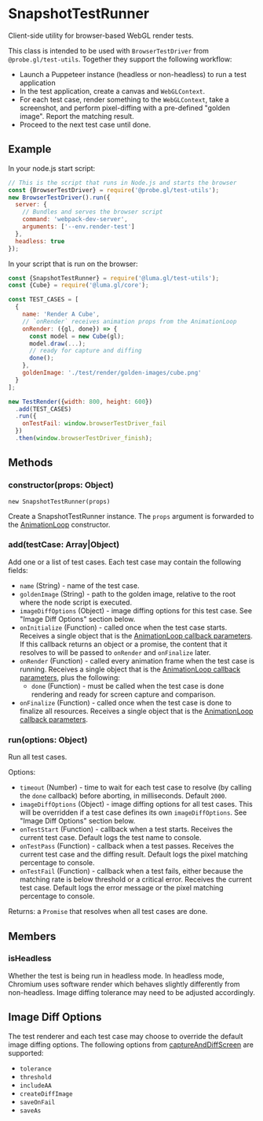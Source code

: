 # SnapshotTestRunner

Client-side utility for browser-based WebGL render tests.

This class is intended to be used with `BrowserTestDriver` from `@probe.gl/test-utils`. Together they support the following workflow:

* Launch a Puppeteer instance (headless or non-headless) to run a test application
* In the test application, create a canvas and `WebGLContext`.
* For each test case, render something to the `WebGLContext`, take a screenshot, and perform pixel-diffing with a pre-defined "golden image". Report the matching result.
* Proceed to the next test case until done.

## Example

In your node.js start script:

```js
// This is the script that runs in Node.js and starts the browser
const {BrowserTestDriver} = require('@probe.gl/test-utils');
new BrowserTestDriver().run({
  server: {
    // Bundles and serves the browser script
    command: 'webpack-dev-server',
    arguments: ['--env.render-test']
  },
  headless: true
});
```

In your script that is run on the browser:

```js
const {SnapshotTestRunner} = require('@luma.gl/test-utils');
const {Cube} = require('@luma.gl/core');

const TEST_CASES = [
  {
    name: 'Render A Cube',
    // `onRender` receives animation props from the AnimationLoop
    onRender: ({gl, done}) => {
      const model = new Cube(gl);
      model.draw(...);
      // ready for capture and diffing
      done();
    },
    goldenImage: './test/render/golden-images/cube.png'
  }
];

new TestRender({width: 800, height: 600})
  .add(TEST_CASES)
  .run({
    onTestFail: window.browserTestDriver_fail
  })
  .then(window.browserTestDriver_finish);
```

## Methods

### constructor(props: Object)

```
new SnapshotTestRunner(props)
```

Create a SnapshotTestRunner instance. The `props` argument is forwarded to the [AnimationLoop](/docs/api-reference/core/animation-loop.md) constructor.

### add(testCase: Array|Object)

Add one or a list of test cases. Each test case may contain the following fields:
 
* `name` (String) - name of the test case.
* `goldenImage` (String) - path to the golden image, relative to the root where the node script is executed.
* `imageDiffOptions` (Object) - image diffing options for this test case. See "Image Diff Options" section below.
* `onInitialize` (Function) - called once when the test case starts. Receives a single object that is the [AnimationLoop callback parameters](/docs/api-reference/core/animation-loop.md#callback-parameters). If this callback returns an object or a promise, the content that it resolves to will be passed to `onRender` and `onFinalize` later.
* `onRender` (Function) - called every animation frame when the test case is running. Receives a single object that is the [AnimationLoop callback parameters](/docs/api-reference/core/animation-loop.md#callback-parameters), plus the following:
  - `done` (Function) - must be called when the test case is done rendering and ready for screen capture and comparison.
* `onFinalize` (Function) - called once when the test case is done to finalize all resources. Receives a single object that is the [AnimationLoop callback parameters](/docs/api-reference/core/animation-loop.md#callback-parameters).

### run(options: Object)

Run all test cases.

Options:

* `timeout` (Number) - time to wait for each test case to resolve (by calling the `done` callback) before aborting, in milliseconds. Default `2000`.
* `imageDiffOptions` (Object) - image diffing options for all test cases. This will be overridden if a test case defines its own `imageDiffOptions`. See "Image Diff Options" section below.
* `onTestStart` (Function) - callback when a test starts. Receives the current test case. Default logs the test name to console.
* `onTestPass` (Function) - callback when a test passes. Receives the current test case and the diffing result. Default logs the pixel matching percentage to console.
* `onTestFail` (Function) - callback when a test fails, either because the matching rate is below threshold or a critical error. Receives the current test case. Default logs the error message or the pixel matching percentage to console.

Returns: a `Promise` that resolves when all test cases are done.


## Members

### isHeadless

Whether the test is being run in headless mode. In headless mode, Chromium uses software render which behaves slightly differently from non-headless. Image diffing tolerance may need to be adjusted accordingly.


## Image Diff Options

The test renderer and each test case may choose to override the default image diffing options. The following options from [captureAndDiffScreen](https://github.com/uber-web/probe.gl/blob/master/docs/api-reference/test-utils/browser-test-driver.md#browsertestdriver_captureanddiffscreenoptions--object) are supported:

* `tolerance`
* `threshold`
* `includeAA`
* `createDiffImage`
* `saveOnFail`
* `saveAs`

